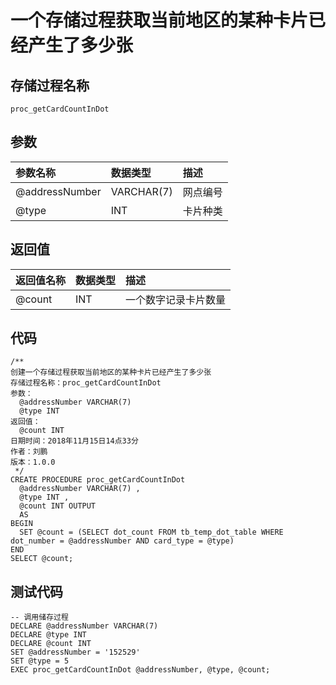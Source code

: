 # 一个存储过程获取当前地区的某种卡片已经产生了多少张

## 存储过程名称

```
proc_getCardCountInDot
```

## 参数

| 参数名称 | 数据类型 | 描述 |
| :--- | :--- | :--- |
| @addressNumber | VARCHAR\(7\) | 网点编号 |
| @type | INT | 卡片种类 |

## 返回值

| 返回值名称 | 数据类型 | 描述 |
| :--- | :--- | :--- |
| @count | INT | 一个数字记录卡片数量 |

## 代码

```
/**
创建一个存储过程获取当前地区的某种卡片已经产生了多少张
存储过程名称：proc_getCardCountInDot
参数：
  @addressNumber VARCHAR(7)
  @type INT
返回值：
  @count INT
日期时间：2018年11月15日14点33分
作者：刘鹏
版本：1.0.0
 */
CREATE PROCEDURE proc_getCardCountInDot
  @addressNumber VARCHAR(7) ,
  @type INT ,
  @count INT OUTPUT
  AS
BEGIN
  SET @count = (SELECT dot_count FROM tb_temp_dot_table WHERE dot_number = @addressNumber AND card_type = @type)
END
SELECT @count;
```

## 测试代码

```
-- 调用储存过程
DECLARE @addressNumber VARCHAR(7)
DECLARE @type INT
DECLARE @count INT
SET @addressNumber = '152529'
SET @type = 5
EXEC proc_getCardCountInDot @addressNumber, @type, @count;
```




